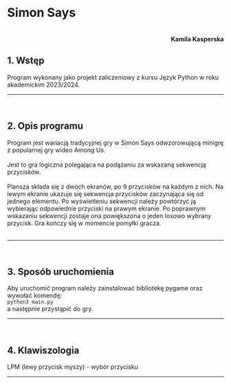 # **Simon Says**

<br>
<div style="text-align: right"><b>Kamila Kasperska</b></div>

## **1. Wstęp**
Program wykonany jako projekt zaliczeniowy z kursu Język Python w roku akademickim 2023/2024.

----------
<br>

## **2. Opis programu**
Program jest wariacją tradycyjnej gry w Simon Says odwzorowującą minigrę z popularnej gry wideo Among Us.
<br>
<br>
Jest to gra logiczna polegająca na podążaniu za wskazaną sekwencją przycisków. 
<br>
<br>
Plansza składa się z dwóch ekranów, po 9 przycisków na każdym z nich. Na lewym ekranie ukazuje się sekwencja przycisków zaczynająca się od jednego elementu. Po wyświetleniu sekwencji należy powtórzyć ją wybierając odpowiednie przyciski na prawym ekranie. Po poprawnym wskazaniu sekwencji zostaje ona powiększona o jeden losowo wybrany przycisk. Gra kończy się w momencie pomyłki gracza.
<br>
<br>

----------
<br>

## **3. Sposób uruchomienia**
Aby uruchomić program należy zainstalować bibliotekę pygame oraz wywołać komendę:<br>
`python3 main.py`<br>
a następnie przystąpić do gry.

----------
<br>

## **4. Klawiszologia**

LPM (lewy przycisk myszy) - wybór przycisku

----------
<br>